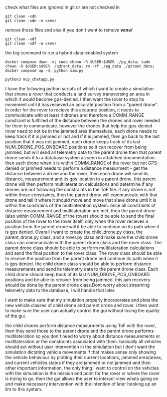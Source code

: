 check what files are ignored in git or are not checked in

```
git clean -xdn
git clean -xdn -e venv/
```

remove those files and also if you don't want to remove ***venv/*** 

```
git clean -xdf
git clean -xdf -e venv/
```

the big command to run a hybrid-data-enabled system

```
docker compose down -v; sudo chown -R $USER:$USER ./pg_data; sudo chown -R $USER:$USER ./qdrant_data; rm -rf ./pg_data ./qdrant_data; docker compose up -d; python sim.py
```

```
python3 mcp_chatapp.py
```

I have the following python scripts of which i want to create a simulation that shows a rover that conducts a land survey transversing an area in which it would become gps-denied. I then want the rover to stop its movement until it has recieved an accurate position from a "parent drone". In order for the rover to recieve this accurate position, it needs to communicate with at least 4 drones and therefore a COMM_RANGE constraint is fullfilled of the distance between the drones and rover needed for them to communicate. however the drones that help the gps-denied rover need to not be in the jammed area themselves, each drone needs to keep track if it is jammed or not and if it is jammed, then go back to the last position that it was not jammed, each drone keeps track of its last NUM_DRONE_POS_ONBOARD positions so it can recover from being jammed, but will send all telemetry data to the parent drone then that parent drone sends it to a database system as seen in attatched documentation. then each drone when it is within COMM_RANGE of the rover but not GPS-denied or jammed needs to perform a distance measurment - get the distance between a drone and the rover. then each drone will send its distance, measurement and its gps location to a parent drone. this parent drone will then perform multilateration calculations and determine if any drones are not following the constraints in the ToF file. if any drone is not within those constraints, then the parent drone will communicate with that drone and tell it where it should move and move that slave drone until it is within the constrains of the multilateration system. once all constraints of distance measurement and multilateration are met, then the parent drone (also within COMM_RANGE of the rover) should be able to send the final position of the rover to the rover itself, only when the rover recieves a position from the parent drone will it be able to continue on its path when it is gps denied. Overall i want to create the child_drone.py class, the parent_drone.py class, and a rover.py class and make sure the child drone class can communicate with the parent drone class and the rover class. The parent drone class should be able to perform multilateration calculations and send the final position to the rover class. The rover class should be able to receive the position from the parent drone and continue its path when it is gps denied. the child drone class should be able to perform distance measurements and send its telemetry data to the parent drone class. Each child drone should keep track of its last NUM_DRONE_POS_ONBOARD positions and be able to recover from being jammed. this jam recovery should be done by the parent drone class.Dont worry about streaming telemetry data to the database, I will handle that later. 



I want to make sure that my simulation properly incorporates and plots the new vehicle classes of child drone and parent drone and rover. i then want to make sure the user can actually control the gui without losing the quality of the gui. 

the child drones perform distance measurments using ToF with the rover, then they send those to the parent drone and the parent drone performs multilateration so you don't need to worry about distance measurements or multilateration or the constraints associated with them. basically all vehicles should act without user intervention in the simulation but i don't want the simulation dictating vehicle movements if that makes sense only showing the vehicle behaviour by plotting their current locations, jammed area/areas, and current vehicles states if they are jammed or not jammed and then other important information. the only thing i want to control on the vehicles with the simulation is the mission end point for the rover or where the rover is trying to go. then the gui allows the user to interact view whats going on and make necessary intervention with the intention of later hooking up an llm to this system.
